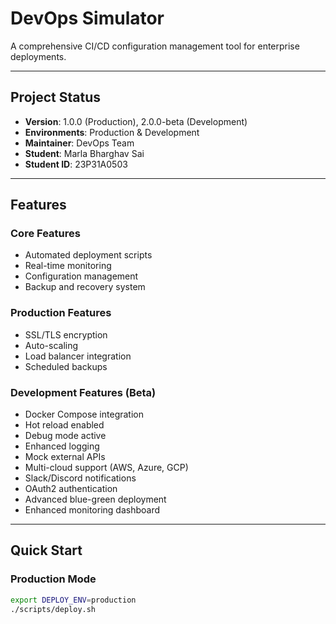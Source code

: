 # DevOps Simulator

A comprehensive CI/CD configuration management tool for enterprise deployments.

---

## Project Status
- **Version**: 1.0.0 (Production), 2.0.0-beta (Development)
- **Environments**: Production & Development
- **Maintainer**: DevOps Team
- **Student**: Marla Bharghav Sai
- **Student ID**: 23P31A0503

---

## Features

### Core Features
- Automated deployment scripts  
- Real-time monitoring  
- Configuration management  
- Backup and recovery system  

### Production Features
- SSL/TLS encryption  
- Auto-scaling  
- Load balancer integration  
- Scheduled backups  

### Development Features (Beta)
- Docker Compose integration  
- Hot reload enabled  
- Debug mode active  
- Enhanced logging  
- Mock external APIs  
- Multi-cloud support (AWS, Azure, GCP)  
- Slack/Discord notifications  
- OAuth2 authentication  
- Advanced blue-green deployment  
- Enhanced monitoring dashboard  

---

## Quick Start

### Production Mode
```bash
export DEPLOY_ENV=production
./scripts/deploy.sh
